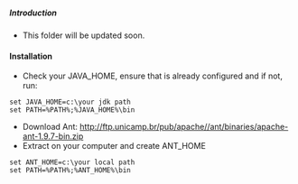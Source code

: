 ##### Introduction
- This folder will be updated soon. 

#### Installation
- Check your JAVA_HOME, ensure that is already configured and if not, run:
```
set JAVA_HOME=c:\your jdk path
set PATH=%PATH%;%JAVA_HOME%\bin
```

- Download Ant: http://ftp.unicamp.br/pub/apache//ant/binaries/apache-ant-1.9.7-bin.zip
- Extract on your computer and create ANT_HOME
```
set ANT_HOME=c:\your local path
set PATH=%PATH%;%ANT_HOME%\bin
```